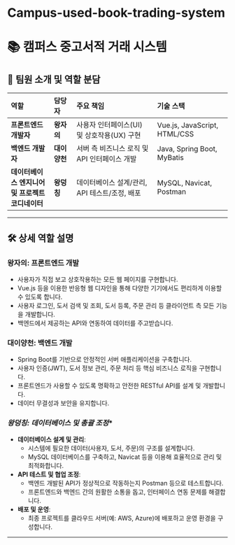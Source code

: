 # Campus-used-book-trading-system
# 📚 캠퍼스 중고서적 거래 시스템

## 👥 팀원 소개 및 역할 분담

| 역할 | 담당자 | 주요 책임 | 기술 스택 |
| :--- | :--- | :--- | :--- |
| **프론트엔드 개발자** | **왕자의** | 사용자 인터페이스(UI) 및 상호작용(UX) 구현 | Vue.js, JavaScript, HTML/CSS |
| **백엔드 개발자** | **대이양천** | 서버 측 비즈니스 로직 및 API 인터페이스 개발 | Java, Spring Boot, MyBatis |
| **데이터베이스 엔지니어<br>및 프로젝트 코디네이터** | **왕덩칭** | 데이터베이스 설계/관리, API 테스트/조정, 배포 | MySQL, Navicat, Postman |

---

## 🛠️ 상세 역할 설명

### **왕자의: 프론트엔드 개발**
- 사용자가 직접 보고 상호작용하는 모든 웹 페이지를 구현합니다.
- Vue.js 등을 이용한 반응형 웹 디자인을 통해 다양한 기기에서도 편리하게 이용할 수 있도록 합니다.
- 사용자 로그인, 도서 검색 및 조회, 도서 등록, 주문 관리 등 클라이언트 측 모든 기능을 개발합니다.
- 백엔드에서 제공하는 API와 연동하여 데이터를 주고받습니다.

### **대이양천: 백엔드 개발**
- Spring Boot를 기반으로 안정적인 서버 애플리케이션을 구축합니다.
- 사용자 인증(JWT), 도서 정보 관리, 주문 처리 등 핵심 비즈니스 로직을 구현합니다.
- 프론트엔드가 사용할 수 있도록 명확하고 안전한 RESTful API를 설계 및 개발합니다.
- 데이터 무결성과 보안을 유지합니다.

### *왕덩칭: 데이터베이스 및 총괄 조정**
- **데이터베이스 설계 및 관리**:
  - 시스템에 필요한 데이터(사용자, 도서, 주문)의 구조를 설계합니다.
  - MySQL 데이터베이스를 구축하고, Navicat 등을 이용해 효율적으로 관리 및 최적화합니다.
- **API 테스트 및 협업 조정**:
  - 백엔드 개발된 API가 정상적으로 작동하는지 Postman 등으로 테스트합니다.
  - 프론트엔드와 백엔드 간의 원활한 소통을 돕고, 인터페이스 연동 문제를 해결합니다.
- **배포 및 운영**:
  - 최종 프로젝트를 클라우드 서버(예: AWS, Azure)에 배포하고 운영 환경을 구성합니다.

---

